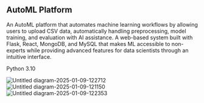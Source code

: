 ## AutoML Platform
An AutoML platform that automates machine learning workflows by
allowing users to upload CSV data, automatically handling preprocessing,
model training, and evaluation with AI assistance.
A web-based system built with Flask, React, MongoDB, and MySQL that
makes ML accessible to non-experts while providing advanced features
for data scientists through an intuitive interface.

Python 3.10

![Untitled diagram-2025-01-09-122712](https://github.com/user-attachments/assets/b8b6be5a-f121-4fc8-ba10-2a34408b0ea3)
![Untitled diagram-2025-01-09-121150](https://github.com/user-attachments/assets/a996a5a7-2f79-442b-bedd-643900065c29)
![Untitled diagram-2025-01-09-122353](https://github.com/user-attachments/assets/28f30938-6e84-45c0-b151-c5ee6de91b25)

